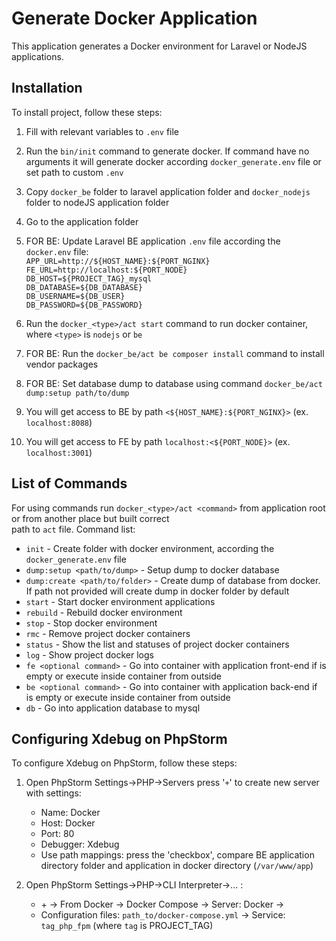# Generate Docker Application

This application generates a Docker environment for Laravel or NodeJS applications.

## Installation

To install project, follow these steps:

1. Fill with relevant variables to `.env` file
2. Run the `bin/init` command to generate docker. If command have no arguments it will generate docker according `docker_generate.env` file or set path to custom `.env` 
3. Copy `docker_be` folder to laravel application folder and `docker_nodejs` folder to nodeJS application folder
4. Go to the application folder
5. FOR BE: Update Laravel BE application `.env` file according the `docker.env` file:
   </br>
   `APP_URL=http://${HOST_NAME}:${PORT_NGINX}`
   </br>
   `FE_URL=http://localhost:${PORT_NODE}`
   </br>
   `DB_HOST=${PROJECT_TAG}_mysql`
   </br>
   `DB_DATABASE=${DB_DATABASE}`
   </br>
   `DB_USERNAME=${DB_USER}`
   </br>
   `DB_PASSWORD=${DB_PASSWORD}`
   </br>

6. Run the `docker_<type>/act start` command to run docker container, where `<type>` is `nodejs` or `be`
7. FOR BE: Run the `docker_be/act be composer install` command to install vendor packages
8. FOR BE: Set database dump to database using command `docker_be/act dump:setup path/to/dump`
9. You will get access to BE by path `<${HOST_NAME}:${PORT_NGINX}>` (ex. `localhost:8088`)
10. You will get access to FE by path `localhost:<${PORT_NODE}>` (ex. `localhost:3001`)

## List of Commands

For using commands run `docker_<type>/act <command>` from application root or from another place but built correct  
path to `act` file.
Command list:

- `init` - Create folder with docker environment, according the `docker_generate.env` file
- `dump:setup <path/to/dump>` - Setup dump to docker database
- `dump:create <path/to/folder>` - Create dump of database from docker. If path not provided will create dump in docker folder by default
- `start` - Start docker environment applications
- `rebuild` - Rebuild docker environment
- `stop` - Stop docker environment
- `rmc` - Remove project docker containers
- `status` - Show the list and statuses of project docker containers
- `log` - Show project docker logs
- `fe <optional command>` - Go into container with application front-end if <optional command> is empty or execute <optional command> inside container from outside
- `be <optional command>` - Go into container with application back-end if <optional command> is empty or execute <optional command> inside container from outside
- `db` - Go into application database to mysql 

## Configuring Xdebug on PhpStorm

To configure Xdebug on PhpStorm, follow these steps:

1. Open PhpStorm Settings->PHP->Servers press '`+`' to create new server with settings:
	- Name: Docker
	- Host: Docker
	- Port: 80
	- Debugger: Xdebug
	- Use path mappings: press the 'checkbox', compare BE application directory folder and application in docker directory (`/var/www/app`)

2. Open PhpStorm Settings->PHP->CLI Interpreter->... :
	- \+ -> From Docker -> Docker Compose -> Server: Docker ->
	- Configuration files: `path_to/docker-compose.yml` -> Service: `tag_php_fpm` (where `tag` is PROJECT_TAG)

